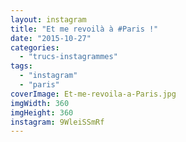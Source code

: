 ```yaml
---
layout: instagram
title: "Et me revoilà à #Paris !"
date: "2015-10-27"
categories: 
  - "trucs-instagrammes"
tags: 
  - "instagram"
  - "paris"
coverImage: Et-me-revoila-a-Paris.jpg
imgWidth: 360
imgHeight: 360
instagram: 9WleiSSmRf
---
```

